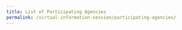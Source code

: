 ```yaml
---
title: List of Participating Agencies
permalink: /virtual-information-session/participating-agencies/
---
```

